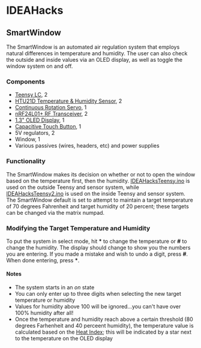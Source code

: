 # IDEAHacks

## SmartWindow
The SmartWindow is an automated air regulation system that employs natural differences in temperature and humidity. The user can also check the outside and inside values via an OLED display, as well as toggle the window system on and off.

### Components
* [Teensy LC](https://www.pjrc.com/teensy/teensyLC.html), 2
* [HTU21D Temperature & Humidity Sensor](https://www.adafruit.com/product/1899), 2
* [Continuous Rotation Servo](https://www.adafruit.com/product/154), 1
* [nRF24L01+ RF Transceiver](https://www.nordicsemi.com/eng/Products/2.4GHz-RF/nRF24L01P), 2
* [1.3" OLED Display](https://www.adafruit.com/product/938), 1
* [Capacitive Touch Button](https://www.sparkfun.com/products/12041), 1
* 5V regulators, 2
* Window, 1
* Various passives (wires, headers, etc) and power supplies

### Functionality
The SmartWindow makes its decision on whether or not to open the window based on the temperature first, then the humidity. [IDEAHacksTeensy.ino](https://github.com/ayemetoo/IDEAHacks/blob/master/IDEAHacksTeensy/IDEAHacksTeensy.ino) is used on the outside Teensy and sensor system, while [IDEAHacksTeensy2.ino](https://github.com/ayemetoo/IDEAHacks/blob/master/IDEAHacksTeensy2/IDEAHacksTeensy2.ino) is used on the inside Teensy and sensor system. The SmartWindow default is set to attempt to maintain a target temperature of 70 degrees Fahrenheit and target humidity of 20 percent; these targets can be changed via the matrix numpad. 

### Modifying the Target Temperature and Humidity
To put the system in select mode, hit **\*** to change the temperature or **#** to change the humidity. The display should change to show you the numbers you are entering. 
If you made a mistake and wish to undo a digit, press **#**. When done entering, press **\***. 

#### Notes
* The system starts in an *on* state
* You can only enter up to three digits when selecting the new target temperature or humidity
* Values for humidity above 100 will be ignored...you can't have over 100% humidity after all!
* Once the temperature and humidity reach above a certain threshold (80 degrees Farhenheit and 40 perceent humidity), the temperature value is calculated based on the [Heat Index](https://en.wikipedia.org/wiki/Heat_index); this will be indicated by a star next to the temperature on the OLED display




